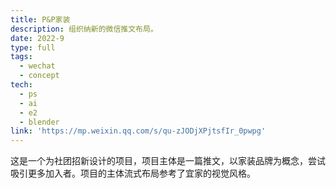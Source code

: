 ```yaml
---
title: P&P家装
description: 组织纳新的微信推文布局。
date: 2022-9
type: full
tags:
  - wechat
  - concept
tech:
  - ps
  - ai
  - e2
  - blender
link: 'https://mp.weixin.qq.com/s/qu-zJODjXPjtsfIr_0pwpg'
---
```


这是一个为社团招新设计的项目，项目主体是一篇推文，以家装品牌为概念，尝试吸引更多加入者。项目的主体流式布局参考了宜家的视觉风格。
